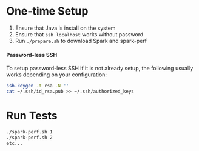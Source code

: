 # One-time Setup

1. Ensure that Java is install on the system
2. Ensure that `ssh localhost` works without password
3. Run `./prepare.sh` to download Spark and spark-perf

#### Password-less SSH

To setup password-less SSH if it is not already setup, the following usually
works depending on your configuration:

```bash
ssh-keygen -t rsa -N ''
cat ~/.ssh/id_rsa.pub >> ~/.ssh/authorized_keys
```

# Run Tests

```bash
./spark-perf.sh 1
./spark-perf.sh 2
etc...
```
